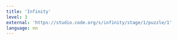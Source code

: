 ```yaml
---
title: 'Infinity'
level: 3
external: 'https://studio.code.org/s/infinity/stage/1/puzzle/1'
language: nn
---
```

